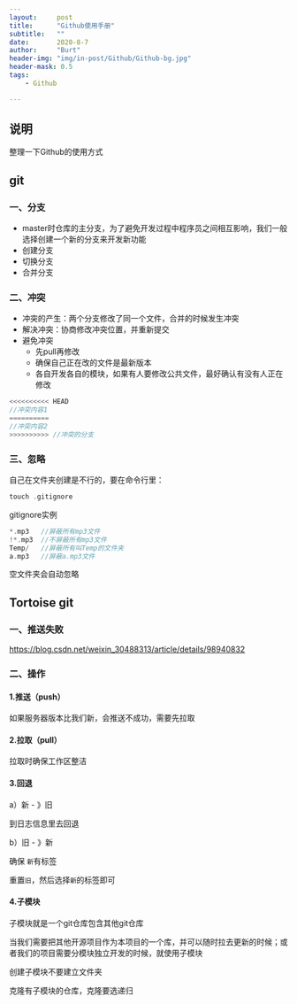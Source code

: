 ```yaml
---
layout:     post
title:      "Github使用手册"
subtitle:   ""
date:       2020-8-7
author:     "Burt"
header-img: "img/in-post/Github/Github-bg.jpg"
header-mask: 0.5
tags:
    - Github

---
```




## 说明

整理一下Github的使用方式



## git



### 一、分支

- master时仓库的主分支，为了避免开发过程中程序员之间相互影响，我们一般选择创建一个新的分支来开发新功能
- 创建分支
- 切换分支
- 合并分支



### 二、冲突

- 冲突的产生：两个分支修改了同一个文件，合并的时候发生冲突
- 解决冲突：协商修改冲突位置，并重新提交
- 避免冲突
  - 先pull再修改
  - 确保自己正在改的文件是最新版本
  - 各自开发各自的模块，如果有人要修改公共文件，最好确认有没有人正在修改

~~~c
<<<<<<<<<< HEAD
//冲突内容1
==========
//冲突内容2
>>>>>>>>>> //冲突的分支
~~~



### 三、忽略

自己在文件夹创建是不行的，要在命令行里：

~~~c
touch .gitignore
~~~

gitignore实例

~~~c
*.mp3	//屏蔽所有mp3文件
!*.mp3	//不屏蔽所有mp3文件
Temp/	//屏蔽所有叫Temp的文件夹
a.mp3	//屏蔽a.mp3文件
~~~

空文件夹会自动忽略



## Tortoise git



### 一、推送失败

https://blog.csdn.net/weixin_30488313/article/details/98940832



### 二、操作



#### 1.推送（push）

如果服务器版本比我们新，会推送不成功，需要先拉取



#### 2.拉取（pull）

拉取时确保工作区整洁



#### 3.回退

a）新 - 》旧

到日志信息里去回退

b）旧 - 》新

确保 `新`有标签

重置`旧`，然后选择`新`的标签即可



#### 4.子模块

子模块就是一个git仓库包含其他git仓库

当我们需要把其他开源项目作为本项目的一个库，并可以随时拉去更新的时候；或者我们的项目需要分模块独立开发的时候，就使用子模块

创建子模块不要建立文件夹

克隆有子模块的仓库，克隆要选递归